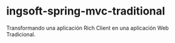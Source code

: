 # ingsoft-spring-mvc-traditional
Transformando una aplicación Rich Client en una aplicación Web Tradicional.
